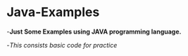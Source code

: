 # Java-Examples

-**Just Some Examples using JAVA programming language.**

-*This consists basic code for practice* 
